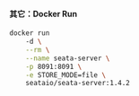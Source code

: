 
#### 其它：Docker Run

```bash
docker run 
    -d \
    --rm \
    --name seata-server \
    -p 8091:8091 \
    -e STORE_MODE=file \
    seataio/seata-server:1.4.2
```